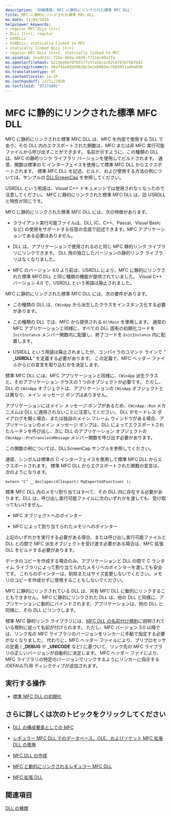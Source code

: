 ```yaml
---
description: '詳細情報: MFC に静的にリンクされた標準 MFC DLL'
title: MFC に静的にリンクされた標準 MFC DLL
ms.date: 11/04/2016
helpviewer_keywords:
- regular MFC DLLs [C++]
- DLLs [C++], regular
- USRDLLs
- USRDLLs, statically linked to MFC
- statically linked DLLs [C++]
- regular MFC DLLs [C++], statically linked to MFC
ms.assetid: 2eed531c-726a-4b8a-b936-f721dc00a7fa
ms.openlocfilehash: b213be6bf076557fc57a5bcac62cbf9767587bd3
ms.sourcegitcommit: d6af41e42699628c3e2e6063ec7b03931a49a098
ms.translationtype: HT
ms.contentlocale: ja-JP
ms.lasthandoff: 12/11/2020
ms.locfileid: "97273801"
---
```

# <a name="regular-mfc-dlls-statically-linked-to-mfc"></a>MFC に静的にリンクされた標準 MFC DLL

MFC に静的にリンクされた標準 MFC DLL は、MFC を内部で使用する DLL であり、その DLL 内のエクスポートされた関数は、MFC または非 MFC 実行可能ファイルから呼び出すことができます。 名前が示すように、この種類の DLL は、MFC の静的リンク ライブラリ バージョンを使用してビルドされます。 通常、関数は標準の C インターフェイスを使用して標準 MFC DLL からエクスポートされます。 標準 MFC DLL を記述、ビルド、および使用する方法の例については、サンプルの [DLLScreenCap](https://github.com/Microsoft/VCSamples/tree/master/VC2010Samples/MFC/advanced/DllScreenCap) を参照してください。

USRDLL という用語は、Visual C++ ドキュメントでは使用されなくなったので注意してください。 MFC に静的にリンクされた標準 MFC DLL は、旧 USRDLL と特性が同じです。

MFC に静的にリンクされた標準 MFC DLL には、次の特徴があります。

- クライアント実行可能ファイルは、DLL (C、C++、Pascal、Visual Basic など) の使用をサポートする任意の言語で記述できます。MFC アプリケーションである必要はありません。

- DLL は、アプリケーションで使用されるのと同じ MFC 静的リンク ライブラリにリンクできます。 DLL 用の独立したバージョンの静的リンク ライブラリはなくなりました。

- MFC のバージョン 4.0 より前は、USRDLL により、MFC に静的にリンクされた標準 MFC DLL と同じ種類の機能が提供されていました。 Visual C++ バージョン 4.0 で、USRDLL という用語は廃止されました。

MFC に静的にリンクされた標準 MFC DLL には、次の要件があります。

- この種類の DLL は、`CWinApp` から派生したクラスをインスタンス化する必要があります。

- この種類の DLL では、MFC から提供される `DllMain` を使用します。 通常の MFC アプリケーションと同様に、すべての DLL 固有の初期化コードを `InitInstance` メンバー関数内に配置し、終了コードを `ExitInstance` 内に配置します。

- USRDLL という用語は廃止されましたが、コンパイラのコマンド ラインで " **_USRDLL**" を定義する必要があります。 この定義で、MFC ヘッダー ファイルからどの宣言を取り込むかを決定します。

標準 MFC DLL には、MFC アプリケーションと同様に、`CWinApp` 派生クラスと、そのアプリケーション クラスの 1 つのオブジェクトが必要です。 ただし、DLL の `CWinApp` オブジェクトは、アプリケーションの `CWinApp` オブジェクトとは異なり、メイン メッセージ ポンプはありません。

アプリケーションにはメイン メッセージ ポンプがあるため、`CWinApp::Run` メカニズムは DLL に適用されないことに注意してください。 DLL がモードレス ダイアログを開く場合、または独自のメイン フレーム ウィンドウがある場合、アプリケーションのメイン メッセージ ポンプは、DLL によってエクスポートされたルーチンを呼び出し、次に DLL のアプリケーション オブジェクトの `CWinApp::PreTranslateMessage` メンバー関数を呼び出す必要があります。

この関数の例については、DLLScreenCap サンプルを参照してください。

通常、シンボルは標準の C インターフェイスを使用して標準 MFC DLL からエクスポートされます。 標準 MFC DLL からエクスポートされた関数の宣言は、次のようになります。

```
extern "C" __declspec(dllexport) MyExportedFunction( );
```

標準 MFC DLL 内のメモリ割り当てはすべて、その DLL 内に存在する必要があります。DLL は、呼び出し実行可能ファイルに次のいずれかを渡しても、受け取ってもいけません。

- MFC オブジェクトへのポインター

- MFC によって割り当てられたメモリへのポインター

上記のいずれかを実行する必要がある場合、または呼び出し実行可能ファイルと DLL との間で MFC 派生オブジェクトを受け渡す必要がある場合は、MFC 拡張 DLL をビルドする必要があります。

データのコピーを作成する場合のみ、アプリケーションと DLL の間で C ランタイム ライブラリによって割り当てられたメモリへのポインターを渡しても安全です。 これらのポインターは、削除またはサイズ変更しないでください。メモリのコピーを作成せずに使用することもしないでください。

MFC に静的にリンクされている DLL は、共有 MFC DLL に動的にリンクすることもできません。 MFC に静的にリンクされた DLL は、他の DLL と同様に、アプリケーションに動的にバインドされます。アプリケーションは、他の DLL と同様に、その DLL にリンクします。

標準 MFC 静的リンク ライブラリには、[MFC DLL の名前付け規則](../mfc/mfc-library-versions.md#mfc-static-library-naming-conventions)に説明されている規則に従って名前が付けられます。 ただし、MFC バージョン 3.0 以降では、リンク先の MFC ライブラリのバージョンをリンカーに手動で指定する必要がなくなりました。 代わりに、MFC ヘッダー ファイルにより、プリプロセッサの定義 ( **\_DEBUG** や **_UNICODE** など) に基づいて、リンク先の MFC ライブラリの正しいバージョンが自動的に決定します。 MFC ヘッダー ファイにより、MFC ライブラリの特定のバージョンでリンクするようにリンカーに指示する /DEFAULTLIB ディレクティブが追加されます。

## <a name="what-do-you-want-to-do"></a>実行する操作

- [標準 MFC DLL の初期化](run-time-library-behavior.md#initializing-regular-dlls)

## <a name="what-do-you-want-to-know-more-about"></a>さらに詳しくは次のトピックをクリックしてください

- [DLL の構成要素としての MFC](../mfc/tn011-using-mfc-as-part-of-a-dll.md)

- [レギュラー MFC DLL でのデータベース、OLE、およびソケット MFC 拡張 DLL の使用](using-database-ole-and-sockets-extension-dlls-in-regular-dlls.md)

- [MFC DLL の作成](../mfc/reference/mfc-dll-wizard.md)

- [MFC と動的にリンクされるレギュラー MFC DLL](regular-dlls-dynamically-linked-to-mfc.md)

- [MFC 拡張 DLL](extension-dlls-overview.md)

## <a name="see-also"></a>関連項目

[DLL の種類](kinds-of-dlls.md)
